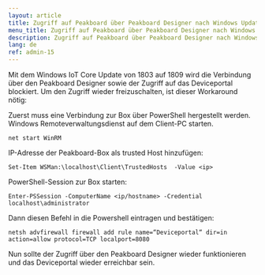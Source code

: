 ```yaml
---
layout: article
title: Zugriff auf Peakboard über Peakboard Designer nach Windows Update nicht mehr möglich
menu_title: Zugriff auf Peakboard über Peakboard Designer nach Windows Update nicht mehr möglich
description: Zugriff auf Peakboard über Peakboard Designer nach Windows Update nicht mehr möglich
lang: de
ref: admin-15
---
```


Mit dem Windows IoT Core Update von 1803 auf 1809 wird die Verbindung über den Peakboard Designer sowie der Zugriff auf das Deviceportal blockiert.
Um den Zugriff wieder freizuschalten, ist dieser Workaround nötig:

Zuerst muss eine Verbindung zur Box über PowerShell hergestellt werden.
Windows Remoteverwaltungsdienst auf dem Client-PC starten.

```
net start WinRM
```

IP-Adresse der Peakboard-Box als trusted Host hinzufügen:

```
Set-Item WSMan:\localhost\Client\TrustedHosts  -Value <ip>
```

PowerShell-Session zur Box starten:

```
Enter-PSSession -ComputerName <ip/hostname> -Credential localhost\administrator
```

Dann diesen Befehl in die Powershell eintragen und bestätigen:

```
netsh advfirewall firewall add rule name=“Deviceportal“ dir=in action=allow protocol=TCP localport=8080
```

Nun sollte der Zugriff über den Peakboard Designer wieder funktionieren und das Deviceportal wieder erreichbar sein.

